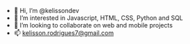 - 👋 Hi, I’m @kelissondev
- 👀 I’m interested in Javascript, HTML, CSS, Python and SQL
- 💞️ I’m looking to collaborate on web and mobile projects
- 📫 kelisson.rodrigues7@gmail.com


